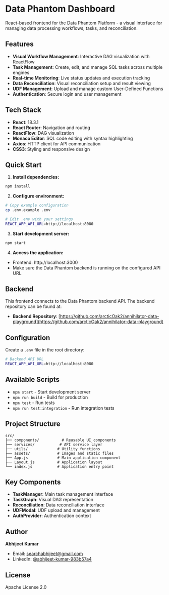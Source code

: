 # Data Phantom Dashboard

React-based frontend for the Data Phantom Platform - a visual interface for managing data processing workflows, tasks, and reconciliation.

## Features

- **Visual Workflow Management**: Interactive DAG visualization with ReactFlow
- **Task Management**: Create, edit, and manage SQL tasks across multiple engines
- **Real-time Monitoring**: Live status updates and execution tracking
- **Data Reconciliation**: Visual reconciliation setup and result viewing
- **UDF Management**: Upload and manage custom User-Defined Functions
- **Authentication**: Secure login and user management

## Tech Stack

- **React**: 18.3.1
- **React Router**: Navigation and routing
- **ReactFlow**: DAG visualization
- **Monaco Editor**: SQL code editing with syntax highlighting
- **Axios**: HTTP client for API communication
- **CSS3**: Styling and responsive design

## Quick Start

1. **Install dependencies:**
```bash
npm install
```

2. **Configure environment:**
```bash
# Copy example configuration
cp .env.example .env

# Edit .env with your settings
REACT_APP_API_URL=http://localhost:8080
```

3. **Start development server:**
```bash
npm start
```

4. **Access the application:**
- Frontend: http://localhost:3000
- Make sure the Data Phantom backend is running on the configured API URL

## Backend

This frontend connects to the Data Phantom backend API. The backend repository can be found at:
- **Backend Repository**: [https://github.com/arcticOak2/annihilator-data-playground](https://github.com/arcticOak2/annihilator-data-playground)

## Configuration

Create a `.env` file in the root directory:

```bash
# Backend API URL
REACT_APP_API_URL=http://localhost:8080

```

## Available Scripts

- `npm start` - Start development server
- `npm run build` - Build for production
- `npm test` - Run tests
- `npm run test:integration` - Run integration tests

## Project Structure

```
src/
├── components/          # Reusable UI components
├── services/           # API service layer
├── utils/             # Utility functions
├── assets/            # Images and static files
├── App.js             # Main application component
├── Layout.js          # Application layout
└── index.js           # Application entry point
```

## Key Components

- **TaskManager**: Main task management interface
- **TaskGraph**: Visual DAG representation
- **Reconciliation**: Data reconciliation interface
- **UDFModal**: UDF upload and management
- **AuthProvider**: Authentication context

## Author

**Abhijeet Kumar**
- Email: [searchabhijeet@gmail.com](mailto:searchabhijeet@gmail.com)
- LinkedIn: [@abhijeet-kumar-983b57a4](https://www.linkedin.com/in/abhijeet-kumar-983b57a4/)

## License

Apache License 2.0
